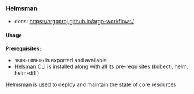 ### Helmsman

- docs: https://argoproj.github.io/argo-workflows/

#### Usage

**Prerequisites:**

- `$KUBECONFIG` is exported and available
- [Helsman CLI](https://github.com/Praqma/helmsman/#install) is installed along with all its pre-requisites (kubectl, helm, helm-diff)

Helmsman is used to deploy and maintain the state of core resources
